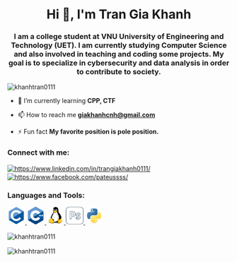 <h1 align="center">Hi 👋, I'm Tran Gia Khanh</h1>
<h3 align="center">I am a college student at VNU University of Engineering and Technology (UET). I am currently studying Computer Science and also involved in teaching and coding some projects. My goal is to specialize in cybersecurity and data analysis in order to contribute to society.</h3>

<p align="left"> <img src="https://komarev.com/ghpvc/?username=khanhtran0111&label=Profile%20views&color=0e75b6&style=flat" alt="khanhtran0111" /> </p>

- 🌱 I’m currently learning **CPP, CTF**

- 📫 How to reach me **giakhanhcnh@gmail.com**

- ⚡ Fun fact **My favorite position is pole position.**

<h3 align="left">Connect with me:</h3>
<p align="left">
<a href="https://linkedin.com/in/https://www.linkedin.com/in/trangiakhanh0111/" target="blank"><img align="center" src="https://raw.githubusercontent.com/rahuldkjain/github-profile-readme-generator/master/src/images/icons/Social/linked-in-alt.svg" alt="https://www.linkedin.com/in/trangiakhanh0111/" height="30" width="40" /></a>
<a href="https://fb.com/https://www.facebook.com/pateussss/" target="blank"><img align="center" src="https://raw.githubusercontent.com/rahuldkjain/github-profile-readme-generator/master/src/images/icons/Social/facebook.svg" alt="https://www.facebook.com/pateussss/" height="30" width="40" /></a>
</p>

<h3 align="left">Languages and Tools:</h3>
<p align="left"> <a href="https://www.cprogramming.com/" target="_blank" rel="noreferrer"> <img src="https://raw.githubusercontent.com/devicons/devicon/master/icons/c/c-original.svg" alt="c" width="40" height="40"/> </a> <a href="https://www.w3schools.com/cpp/" target="_blank" rel="noreferrer"> <img src="https://raw.githubusercontent.com/devicons/devicon/master/icons/cplusplus/cplusplus-original.svg" alt="cplusplus" width="40" height="40"/> </a> <a href="https://www.linux.org/" target="_blank" rel="noreferrer"> <img src="https://raw.githubusercontent.com/devicons/devicon/master/icons/linux/linux-original.svg" alt="linux" width="40" height="40"/> </a> <a href="https://www.photoshop.com/en" target="_blank" rel="noreferrer"> <img src="https://raw.githubusercontent.com/devicons/devicon/master/icons/photoshop/photoshop-line.svg" alt="photoshop" width="40" height="40"/> </a> <a href="https://www.python.org" target="_blank" rel="noreferrer"> <img src="https://raw.githubusercontent.com/devicons/devicon/master/icons/python/python-original.svg" alt="python" width="40" height="40"/> </a> </p>

<p><img align="center" src="https://github-readme-stats.vercel.app/api/top-langs?username=khanhtran0111&show_icons=true&locale=en&layout=compact" alt="khanhtran0111" /></p>

<p><img align="center" src="https://github-readme-streak-stats.herokuapp.com/?user=khanhtran0111&" alt="khanhtran0111" /></p>

